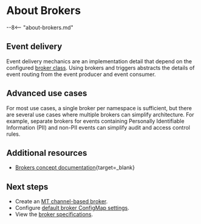 # About Brokers

--8<-- "about-brokers.md"

## Event delivery

Event delivery mechanics are an implementation detail that depend on the configured
[broker class](../configuration/broker-configuration.md#broker-class-options).
Using brokers and triggers abstracts the details of event routing from the event producer and event consumer.

## Advanced use cases

For most use cases, a single broker per namespace is sufficient, but
there are several use cases where multiple brokers can simplify
architecture. For example, separate brokers for events containing Personally
Identifiable Information (PII) and non-PII events can simplify audit and access
control rules.

## Additional resources

- [Brokers concept documentation](../../concepts/eventing-resources/brokers.md){target=_blank}

## Next steps

- Create an [MT channel-based broker](create-mtbroker.md).
- Configure [default broker ConfigMap settings](../configuration/broker-configuration.md).
- View the [broker specifications](https://github.com/knative/specs/blob/main/specs/eventing/overview.md#broker).
